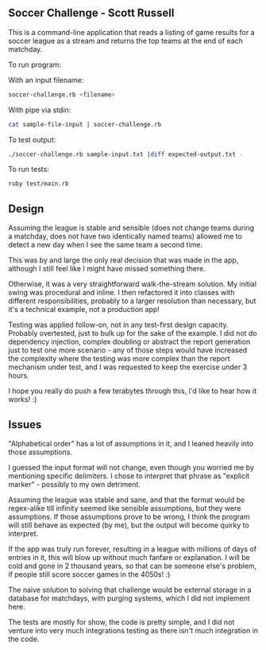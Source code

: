 ## Soccer Challenge - Scott Russell

This is a command-line application that reads a listing of game
results for a soccer league as a stream and returns the top teams at
the end of each matchday.

To run program:

With an input filename:

```bash
soccer-challenge.rb <filename>
```

With pipe via stdin:

```bash
cat sample-file-input | soccer-challenge.rb
```

To test output:

```bash
./soccer-challenge.rb sample-input.txt |diff expected-output.txt -
```

To run tests:

```bash
ruby test/main.rb
```

## Design

Assuming the league is stable and sensible (does not change teams during a matchday, does not have two identically named teams) allowed me to detect a new day when I see the same team a second time.

This was by and large the only real decision that was made in the app, although I still feel like I might have missed something there.

Otherwise, it was a very straightforward walk-the-stream solution. My initial swing was procedural and inline. I then refactored it into classes with different responsibilities, probably to a larger resolution than necessary, but it's a technical example, not a production app!

Testing was applied follow-on, not in any test-first design capacity. Probably overtested, just to bulk up for the sake of the example. I did not do dependency injection, complex doubling or abstract the report generation just to test one more scenario - any of those steps would have increased the complexity where the testing was more complex than the report mechanism under test, and I was requested to keep the exercise under 3 hours.

I hope you really do push a few terabytes through this, I'd like to hear how it works! :)

## Issues

"Alphabetical order" has a lot of assumptions in it, and I leaned heavily into those assumptions.

I guessed the input format will not change, even though you worried me by mentioning specific delimiters. I chose to interpret that phrase as "explicit marker" - possibly to my own detriment.

Assuming the league was stable and sane, and that the format would be regex-alike till infinity seemed like sensible assumptions, but they were assumptions. If those assumptions prove to be wrong, I think the program will still behave as expected (by me), but the output will become quirky to interpret.

If the app was truly run forever, resulting in a league with millions of days of entries in it, this will blow up without much fanfare or explanation. I will be cold and gone in 2 thousand years, so that can be someone else's problem, if people still score soccer games in the 4050s! :)

The naive solution to solving that challenge would be external storage in a database for matchdays, with purging systems, which I did not implement here.

The tests are mostly for show, the code is pretty simple, and I did not venture into very much integrations testing as there isn't much integration in the code.

